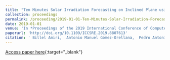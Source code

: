 ```yaml
---
title: "Ten Minutes Solar Irradiation Forecasting on Inclined Plane using Evolutionary Product Unit Neural Networks"
collection: proceedings
permalink: /proceeding/2019-01-01-Ten-Minutes-Solar-Irradiation-Forecasting-on-Inclined-Plane-using-Evolutionary-Product-Unit-Neural-Networks
date: 2019-01-01
venue: 'In *Proceedings of the 2019 International Conference of Computer Science and Renewable Energies (ICCSRE)*'
paperurl: 'http://doi.org/10.1109/ICCSRE.2019.8807613'
citation: ' Billel Amiri,  Antonio Manuel Gómez-Orellana,  Pedro Antonio Gutiérrez,  Rabah Dizéne,  César Hervás-Martínez,  Dahmani Kahina, &quot;Ten Minutes Solar Irradiation Forecasting on Inclined Plane using Evolutionary Product Unit Neural Networks.&quot; In *Proceedings of the 2019 International Conference of Computer Science and Renewable Energies (ICCSRE)*, 2019, Agadir, Morocco.'
---
```

[Access paper here](http://doi.org/10.1109/ICCSRE.2019.8807613){:target="_blank"}
